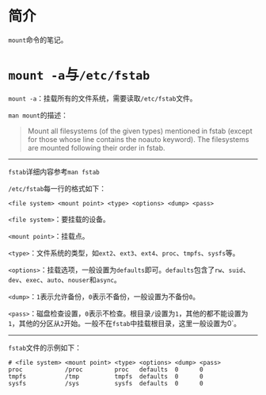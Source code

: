 # 简介

`mount`命令的笔记。

# `mount -a`与`/etc/fstab`

`mount -a`：挂载所有的文件系统，需要读取`/etc/fstab`文件。

`man mount`的描述：

> Mount all filesystems (of the given types) mentioned in fstab (except for those whose line contains the noauto keyword).  The filesystems are mounted following their order in fstab.

-------------

`fstab`详细内容参考`man fstab`

`/etc/fstab`每一行的格式如下：

```
<file system> <mount point> <type> <options> <dump> <pass>
```

`<file system>`：要挂载的设备。

`<mount point>`：挂载点。

`<type>`：文件系统的类型，如`ext2`、`ext3`、`ext4`、`proc`、`tmpfs`、`sysfs`等。

`<options>`：挂载选项，一般设置为`defaults`即可。`defaults`包含了`rw`、`suid`、`dev`、`exec`、`auto`、`nouser`和`async`。

`<dump>`：`1`表示允许备份，`0`表示不备份，一般设置为不备份`0`。

`<pass>`：磁盘检查设置，`0`表示不检查。根目录`/`设置为`1`，其他的都不能设置为`1`，其他的分区从`2`开始。一般不在`fstab`中挂载根目录，这里一般设置为0`。

----------------

`fstab`文件的示例如下：

```
# <file system> <mount point> <type> <options> <dump> <pass>
proc            /proc         proc   defaults  0      0
tmpfs           /tmp          tmpfs  defaults  0      0
sysfs           /sys          sysfs  defaults  0      0
```

